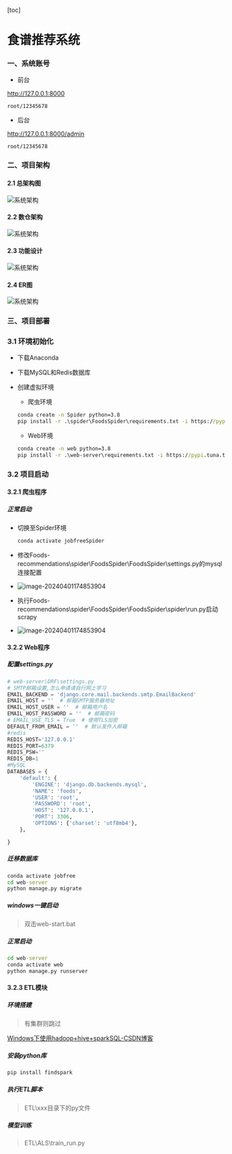 [toc]

# 食谱推荐系统



### 一、系统账号

* 前台

http://127.0.0.1:8000

`root/12345678`

* 后台

http://127.0.0.1:8000/admin

`root/12345678`

### 二、项目架构

#### 2.1 总架构图

![系统架构](doc\系统架构.png)

#### 2.2 数仓架构

![系统架构](doc\数仓架构.png)

#### 2.3 功能设计

![系统架构](doc\系统功能设计.png)

#### 2.4 ER图

![系统架构](doc\ER图.png)

### 三、项目部署

### 3.1 环境初始化

* 下载Anaconda

* 下载MySQL和Redis数据库

* 创建虚拟环境

  * 爬虫环境

  ```cmd
  conda create -n Spider python=3.8
  pip install -r .\spider\FoodsSpider\requirements.txt -i https://pypi.tuna.tsinghua.edu.cn/simple/
  ```

  * Web环境

  ```cmd
  conda create -n web python=3.8
  pip install -r .\web-server\requirements.txt -i https://pypi.tuna.tsinghua.edu.cn/simple/
  ```

### 3.2 项目启动

#### 3.2.1 爬虫程序

##### 正常启动

* 切换至Spider环境

  ```cmd
  conda activate jobfreeSpider
  ```

* 修改Foods-recommendations\spider\FoodsSpider\FoodsSpider\settings.py的mysql连接配置

* ![image-20240401174853904](img\1.png)

* 执行Foods-recommendations\spider\FoodsSpider\FoodsSpider\spider\run.py启动scrapy

* ![image-20240401174853904](img\2.png)

  


#### 3.2.2 Web程序

##### 配置settings.py

```python
# web-server\DRF\settings.py
# SMTP邮箱设置,怎么申请请自行网上学习
EMAIL_BACKEND = 'django.core.mail.backends.smtp.EmailBackend'
EMAIL_HOST = ''  # 邮箱SMTP服务器地址
EMAIL_HOST_USER = ''  # 邮箱用户名
EMAIL_HOST_PASSWORD = ''  # 邮箱密码
# EMAIL_USE_TLS = True  # 使用TLS加密
DEFAULT_FROM_EMAIL = ''  # 默认发件人邮箱
#redis
REDIS_HOST='127.0.0.1'
REDIS_PORT=6379
REDIS_PSW=''
REDIS_DB=1
#MySQL
DATABASES = {
    'default': {
        'ENGINE': 'django.db.backends.mysql',
        'NAME': 'foods',  
        'USER': 'root',  
        'PASSWORD': 'root',  
        'HOST': '127.0.0.1',
        'PORT': 3306,
        'OPTIONS': {'charset': 'utf8mb4'},
    },

}
```

##### 迁移数据库

```cmd
conda activate jobfree
cd web-server
python manage.py migrate
```

##### windows一键启动

> 双击web-start.bat

##### 正常启动

```cmd
cd web-server
conda activate web
python manage.py runserver
```

#### 3.2.3 ETL模块

##### 环境搭建

> 有集群则跳过

[Windows下使用hadoop+hive+sparkSQL-CSDN博客](https://blog.csdn.net/qq_41631913/article/details/134804263)

##### 安装python库

```cmd
pip install findspark
```

##### 执行ETL脚本

> ETL\xxx目录下的py文件

##### 模型训练

> ETL\ALS\train_run.py
